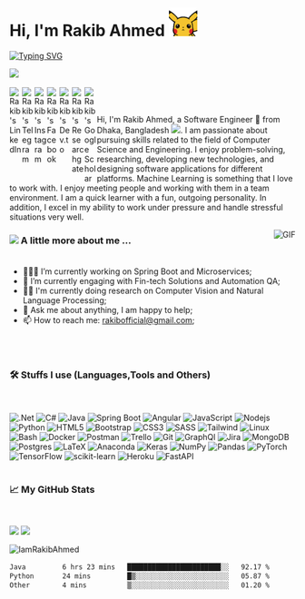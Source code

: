 <h1> Hi, I'm Rakib Ahmed <img src="https://raw.githubusercontent.com/IamRakibAhmed/IamRakibAhmed/master/pikahello.gif" width="50px" height="50px"></h1>

[![Typing SVG](https://readme-typing-svg.demolab.com?font=Poppins&weight=600&size=25&duration=4000&pause=500&color=FFBE16&width=435&lines=Software+Engineer;Problem+Solver;Machine+Learning+Enthusiast)](https://git.io/typing-svg)

![](https://visitor-badge.glitch.me/badge?page_id=IamRakibAhmed)

<a href="https://www.linkedin.com/in/iamrakibahmed/">
  <img align="left" alt="Rakib's LinkedIn" width="22px" src="https://cdn.jsdelivr.net/npm/simple-icons@7.20.0/icons/linkedin.svg" />
</a>
<a href="https://t.me/iamrakibahmed">
  <img align="left" alt="Rakib's Telegram" width="22px" src="https://cdn.jsdelivr.net/npm/simple-icons@7.20.0/icons/telegram.svg" />
</a>
<a href="https://www.instagram.com/iamrakibahmed/">
  <img align="left" alt="Rakib's Instagram" width="22px" src="https://cdn.jsdelivr.net/npm/simple-icons@7.20.0/icons/instagram.svg" />
</a>
<a href="https://www.facebook.com/IamRakibAhmed/">
  <img align="left" alt="Rakib's Facebook" width="22px" src="https://cdn.jsdelivr.net/npm/simple-icons@7.20.0/icons/facebook.svg" />
</a>
<a href="https://dev.to/rakibahmed/">
  <img align="left" alt="Rakib's Dev.to" wialt="Rakib's Dev.to" width="22px" src="https://cdn.jsdelivr.net/npm/simple-icons@7.20.0/icons/devdotto.svg" />
</a>
<a href="https://www.researchgate.net/profile/Rakib-Ahmed-7">
  <img align="left" alt="Rakib's Researchgate" width="22px" src="https://cdn.jsdelivr.net/npm/simple-icons@7.20.0/icons/researchgate.svg" />
</a>
<a href="https://scholar.google.com/citations?hl=en&user=Cw7M4LwAAAAJ">
  <img align="left" alt="Rakib's Google Scholar" width="22px" src="https://cdn.jsdelivr.net/npm/simple-icons@7.20.0/icons/googlescholar.svg" />
</a>
<br/>
<br/>

Hi, I'm Rakib Ahmed, a Software Engineer 🚀 from Dhaka, Bangladesh <img src="https://media.giphy.com/media/WUlplcMpOCEmTGBtBW/giphy.gif" width="30">. I am passionate about pursuing skills related to the field of Computer Science and Engineering.
I enjoy problem-solving, researching, developing new technologies, and designing software applications for different platforms. Machine Learning is something that I love to work with. I enjoy meeting people and working with them in a team environment. I am a quick learner with a fun, outgoing personality. In addition, I excel in my ability to work under pressure and handle stressful situations very well.

<img align="right" alt="GIF" src="https://media.giphy.com/media/836HiJc7pgzy8iNXCn/giphy.gif" />
 
### <img src="https://media.giphy.com/media/VgCDAzcKvsR6OM0uWg/giphy.gif" width="50"> A little more about me ... <br/><br/>

- 👨🏽‍💻 I’m currently working on Spring Boot and Microservices;
- 🌱 I’m currently engaging with Fin-tech Solutions and Automation QA;
- 👨‍🔬 I'm currently doing research on Computer Vision and Natural Language Processing;
- 💬 Ask me about anything, I am happy to help;
- 📫 How to reach me: rakibofficial@gmail.com;

<br/>
<br/>

### 🛠️ Stuffs I use (Languages,Tools and Others)
<br/><br/>
![.Net](https://img.shields.io/badge/-.NET-black?style=for-the-badge&logo=.NET)
![C#](https://img.shields.io/badge/-Csharp-black?style=for-the-badge&logo=csharp)
![Java](https://img.shields.io/badge/-Java-black?style=for-the-badge&logo=Java)
![Spring Boot](https://img.shields.io/badge/-Springboot-black?style=for-the-badge&logo=Springboot)
![Angular](https://img.shields.io/badge/-Angular-black?style=for-the-badge&logo=Angular)
![JavaScript](https://img.shields.io/badge/-JavaScript-black?style=for-the-badge&logo=javascript)
![Nodejs](https://img.shields.io/badge/-Typescript-black?style=for-the-badge&logo=Typescript)
![Python](https://img.shields.io/badge/-Python-black?style=for-the-badge&logo=Python)
![HTML5](https://img.shields.io/badge/-HTML5-black?style=for-the-badge&logo=html5&logoColor=white)
![Bootstrap](https://img.shields.io/badge/bootstrap-black?style=for-the-badge&logo=bootstrap)
![CSS3](https://img.shields.io/badge/-CSS3-black?style=for-the-badge&logo=css3&logoColor=1572B6)
![SASS](https://img.shields.io/badge/-SASS-black?style=for-the-badge&logo=sass&logoColor=1572B6)
![Tailwind](https://img.shields.io/badge/-Tailwindcss-black?style=for-the-badge&logo=tailwindcss&logoColor=1572B6)
![Linux](https://img.shields.io/badge/-Linux-black?style=for-the-badge&logo=Linux&logoColor=FCC624)
![Bash](https://img.shields.io/badge/-Gnubash-black?style=for-the-badge&logo=gnubash)
![Docker](https://img.shields.io/badge/-docker-black?style=for-the-badge&logo=docker&logoColor=2496ED)
![Postman](https://img.shields.io/badge/-Postman-black?style=for-the-badge&logo=Postman&logoColor=FF6C37)
![Trello](https://img.shields.io/badge/-Trello-black?style=for-the-badge&logo=Trello&logoColor=0079BF)
![Git](https://img.shields.io/badge/-Git-black?style=for-the-badge&logo=Git)
![GraphQl](https://img.shields.io/badge/-Graphql-black?style=for-the-badge&logo=graphql)
![Jira](https://img.shields.io/badge/-Jira-black?style=for-the-badge&logo=Jira&logoColor=0052CC)
![MongoDB](https://img.shields.io/badge/-MongoDB-black?style=for-the-badge&logo=mongodb)
![Postgres](https://img.shields.io/badge/-Postgresql-black?style=for-the-badge&logo=postgresql&logoColor=2496ED)
![LaTeX](https://img.shields.io/badge/latex-black?style=for-the-badge&logo=latex)
![Anaconda](https://img.shields.io/badge/Anaconda-black?style=for-the-badge&logo=anaconda)
![Keras](https://img.shields.io/badge/Keras-black?style=for-the-badge&logo=Keras)
![NumPy](https://img.shields.io/badge/numpy-black?style=for-the-badge&logo=numpy)
![Pandas](https://img.shields.io/badge/pandas-black?style=for-the-badge&logo=pandas)
![PyTorch](https://img.shields.io/badge/PyTorch-black?style=for-the-badge&logo=PyTorch)
![TensorFlow](https://img.shields.io/badge/TensorFlow-black?style=for-the-badge&logo=TensorFlow)
![scikit-learn](https://img.shields.io/badge/scikit--learn-black?style=for-the-badge&logo=scikit-learn)
![Heroku](https://img.shields.io/badge/heroku-black?style=for-the-badge&logo=heroku)
![FastAPI](https://img.shields.io/badge/FastAPI-black?style=for-the-badge&logo=fastapi) <br/><br/>

### 📈 My GitHub Stats
<br/>
<p>
  <img height="180em" src="https://github-readme-stats.vercel.app/api?username=IamRakibAhmed&theme=dracula&hide_border=true&include_all_commits=true&count_private=false" />
  <img height="180em" src="https://github-readme-stats.vercel.app/api/top-langs/?username=IamRakibAhmed&count_private=true&include_all_commits=true&show_icons=true&hide_border=true&hide=html&layout=compact&langs_count=8&theme=dracula"/>
</p>

<p>
  
  <img height="180em"  src="https://github-profile-summary-cards.vercel.app/api/cards/profile-details?username=IamRakibAhmed&theme=dracula" alt="IamRakibAhmed"/>
 
</p>

<!--START_SECTION:waka-->

```text
Java         6 hrs 23 mins   ███████████████████████░░   92.17 %
Python       24 mins         █▒░░░░░░░░░░░░░░░░░░░░░░░   05.87 %
Other        4 mins          ▒░░░░░░░░░░░░░░░░░░░░░░░░   01.20 %
```

<!--END_SECTION:waka-->
